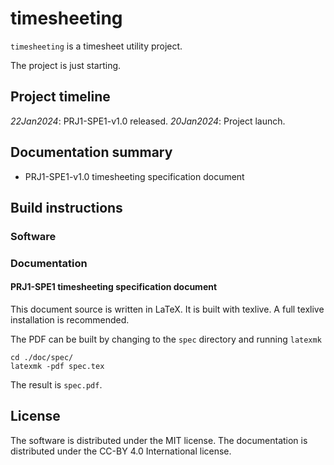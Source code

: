 # timesheeting
`timesheeting` is a timesheet utility project.

The project is just starting.

## Project timeline
*22Jan2024*: PRJ1-SPE1-v1.0 released.
*20Jan2024*: Project launch.

## Documentation summary
* PRJ1-SPE1-v1.0 timesheeting specification document

## Build instructions
### Software

### Documentation
#### PRJ1-SPE1 timesheeting specification document
This document source is written in LaTeX. It is built with
texlive. A full texlive installation is recommended.

The PDF can be built by changing to the `spec` directory and
running `latexmk`

```{shell}
cd ./doc/spec/
latexmk -pdf spec.tex
```

The result is `spec.pdf`.

## License
The software is distributed under the MIT license.
The documentation is distributed under the CC-BY 4.0 International license.
